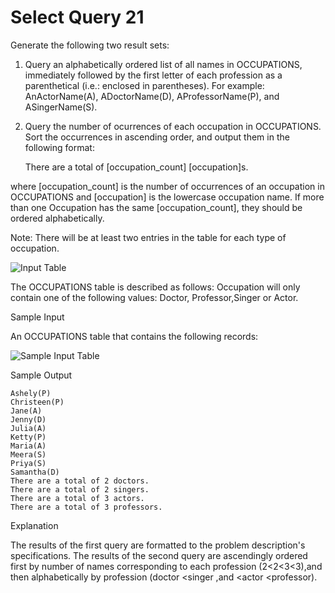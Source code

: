 # Select Query 21
Generate the following two result sets:

1. Query an alphabetically ordered list of all names in OCCUPATIONS, immediately followed by the first letter of each profession as a parenthetical (i.e.: enclosed in parentheses). For example: AnActorName(A), ADoctorName(D), AProfessorName(P), and ASingerName(S).

2. Query the number of ocurrences of each occupation in OCCUPATIONS. Sort the occurrences in ascending order, and output them in the following format: 

    There are a total of [occupation_count] [occupation]s.

where [occupation_count] is the number of occurrences of an occupation in OCCUPATIONS and [occupation] is the lowercase occupation name. If more than one Occupation has the same [occupation_count], they should be ordered alphabetically.

Note: There will be at least two entries in the table for each type of occupation.

![Input Table](https://s3.amazonaws.com/hr-challenge-images/12889/1443816414-2a465532e7-1.png)

The OCCUPATIONS table is described as follows: Occupation will only contain one of the following values: Doctor, Professor,Singer or Actor.

Sample Input

An OCCUPATIONS table that contains the following records:

![Sample Input Table](https://s3.amazonaws.com/hr-challenge-images/12889/1443816608-0b4d01d157-2.png)

Sample Output

    Ashely(P)
    Christeen(P)
    Jane(A)
    Jenny(D)
    Julia(A)
    Ketty(P)
    Maria(A)
    Meera(S)
    Priya(S)
    Samantha(D)
    There are a total of 2 doctors.
    There are a total of 2 singers.
    There are a total of 3 actors.
    There are a total of 3 professors.

Explanation

The results of the first query are formatted to the problem description's specifications. 
The results of the second query are ascendingly ordered first by number of names corresponding to each profession (2<2<3<3),and then alphabetically by profession (doctor <singer ,and <actor <professor).